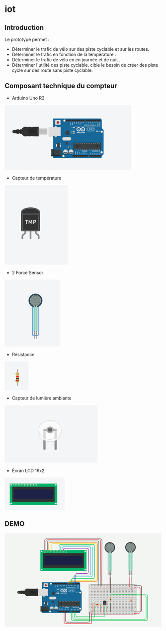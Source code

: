 # iot
## Introduction

Le prototype permet :
  - Déterminer le trafic de vélo sur des piste cyclable et sur les routes.
  - Déterminer le trafic en fonction de la température .
  - Déterminer le trafic de vélo en en journée et de nuit .
  - Déterminer l'utilité des piste cyclable.
  cible le besoin de créer des piste cycle sur des route sans piste cyclable.

  ## Composant technique du compteur 

- Arduino Uno R3

![Screenshot](arduino3.png)


- Capteur de température 

![Screenshot](temp.png)


- 2 Force Sensor


![Screenshot](forces_sensor.png)

- Résistance

![Screenshot](res.png)

- Capteur de lumière ambiante 

![Screenshot](lum.png)

- Écran LCD 16x2 

![Screenshot](lcd.png)



## DEMO

![Screenshot](demo.gif)
